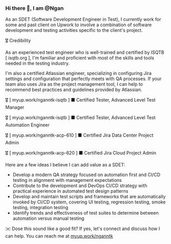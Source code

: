 ### Hi there 👋, I am @Ngan

As an SDET (Software Development Engineer in Test), I currently work for some and past client on Upwork to involve a combination of software development and testing activities specific to the client's project.

🎖️ Credibility

As an experienced test engineer who is well-trained and certified by ISQTB [ isqtb.org ], I'm familiar and proficient with most of the skills and tools needed in the testing industry. 

I'm also a certified Atlassian engineer, specializing in configuring Jira settings and configuration that perfectly meets with QA processes. If your team also uses Jira as the project management tool, I can help to recommend best practices and guidelines provided by Atlassian.

🎖️ [ myup.work/nganntk-isqtb ] ■ Certified Tester, Advanced Level Test Manager

🎖️ [ myup.work/nganntk-isqtb ] ■ Certified Tester, Advanced Level Test Automation Engineer

🎖️ [ myup.work/nganntk-acp-610 ] ■ Certified Jira Data Center Project Admin

🎖️ [ myup.work/nganntk-acp-620 ] ■ Certified Jira Cloud Project Admin

Here are a few ideas I believe I can add value as a SDET:
- Develop a modern QA strategy focused on automation first and CI/CD testing in alignment with management expectations
- Contribute to the development and DevOps CI/CD strategy with practical experience in automated test design patterns
- Develop and maintain test scripts and frameworks that are automatically invoked by CI/CD system, covering UI testing, regression testing, smoke testing, integration testing
- Identify trends and effectiveness of test suites to determine between automation versus manual testing


✉️ Dose this sound like a good fit? If yes, let's connect and discuss how I can help. You can reach me at [myup.work/nganntk](https://myup.work/nganntk)
<!--
**kkimngann/kkimngann** is a ✨ _special_ ✨ repository because its `README.md` (this file) appears on your GitHub profile.

Here are some ideas to get you started:

- 🔭 I’m currently working on ...
- 🌱 I’m currently learning ...
- 👯 I’m looking to collaborate on ...
- 🤔 I’m looking for help with ...
- 💬 Ask me about ...
- 📫 How to reach me: ...
- 😄 Pronouns: ...
- ⚡ Fun fact: ...
-->
